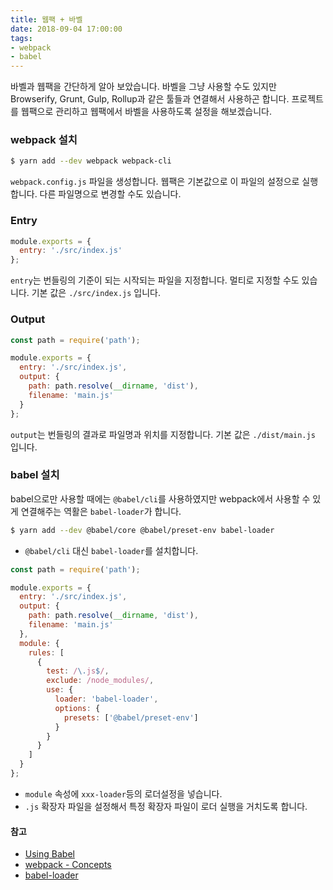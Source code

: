 ```yaml
---
title: 웹팩 + 바벨
date: 2018-09-04 17:00:00
tags:
- webpack
- babel
---
```

바벨과 웹팩을 간단하게 알아 보았습니다.
바벨을 그냥 사용할 수도 있지만 Browserify, Grunt, Gulp, Rollup과 같은 툴들과 연결해서 사용하곤 합니다.
프로젝트를 웹팩으로 관리하고 웹팩에서 바벨을 사용하도록 설정을 해보겠습니다.

### webpack 설치
``` bash
$ yarn add --dev webpack webpack-cli
```

`webpack.config.js` 파일을 생성합니다.
웹팩은 기본값으로 이 파일의 설정으로 실행합니다. 다른 파일명으로 변경할 수도 있습니다.

### Entry
``` js
module.exports = {
  entry: './src/index.js'
};
```
`entry`는 번들링의 기준이 되는 시작되는 파일을 지정합니다. 멀티로 지정할 수도 있습니다.
기본 값은 `./src/index.js` 입니다.


### Output
``` js
const path = require('path');

module.exports = {
  entry: './src/index.js',
  output: {
    path: path.resolve(__dirname, 'dist'),
    filename: 'main.js'
  }
};
```
`output`는 번들링의 결과로 파일명과 위치를 지정합니다.
기본 값은 `./dist/main.js` 입니다.

### babel 설치
babel으로만 사용할 때에는 `@babel/cli`를 사용하였지만 webpack에서 사용할 수 있게 연결해주는 역활은 `babel-loader`가 합니다.
``` bash
$ yarn add --dev @babel/core @babel/preset-env babel-loader
```
- `@babel/cli` 대신 `babel-loader`를 설치합니다.


``` js
const path = require('path');

module.exports = {
  entry: './src/index.js',
  output: {
    path: path.resolve(__dirname, 'dist'),
    filename: 'main.js'
  },
  module: {
    rules: [
      {
        test: /\.js$/,
        exclude: /node_modules/,
        use: {
          loader: 'babel-loader',
          options: {
            presets: ['@babel/preset-env']
          }
        }
      }
    ]
  }
};
```
- `module` 속성에 `xxx-loader`등의 로더설정을 넣습니다.
- `.js` 확장자 파일을 설정해서 특정 확장자 파일이 로더 실행을 거치도록 합니다.

#### 참고
- [Using Babel](https://babeljs.io/en/setup#installation)
- [webpack - Concepts](https://webpack.js.org/concepts/)
- [babel-loader](https://webpack.js.org/loaders/babel-loader/)
